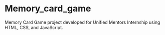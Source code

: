 # Memory_card_game
Memory Card Game project developed for Unified Mentors Internship using HTML, CSS, and JavaScript.

